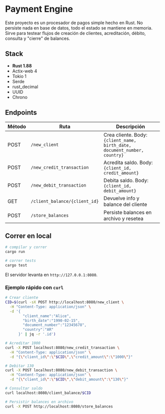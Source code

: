 # Payment Engine

Este proyecto es un procesador de pagos simple hecho en Rust. No persiste nada en base de datos, todo el estado se mantiene en memoria. Sirve para testear flujos de creación de clientes, acreditación, débito, consulta y "cierre" de balances.

## Stack

- **Rust 1.88**
- Actix-web 4
- Tokio 1
- Serde
- rust_decimal
- UUID
- Chrono

## Endpoints

| Método | Ruta                          | Descripción                          |
| ------ | ----------------------------- | ------------------------------------ |
| POST   | `/new_client`                 | Crea cliente. Body: `{client_name, birth_date, document_number, country}` |
| POST   | `/new_credit_transaction`     | Acredita saldo. Body: `{client_id, credit_amount}` |
| POST   | `/new_debit_transaction`      | Debita saldo. Body: `{client_id, debit_amount}`   |
| GET    | `/client_balance/{client_id}` | Devuelve info y balance del cliente  |
| POST   | `/store_balances`             | Persiste balances en archivo y resetea |

## Correr en local

```bash
# compilar y correr
cargo run

# correr tests
cargo test
```

El servidor levanta en `http://127.0.0.1:8080`.

### Ejemplo rápido con `curl`

```bash
# Crear cliente
CID=$(curl -sX POST http://localhost:8080/new_client \
  -H "Content-Type: application/json" \
  -d '{
        "client_name":"Alice",
        "birth_date":"1990-02-15",
        "document_number":"12345678",
        "country":"AR"
      }' | jq -r '.id')

# Acreditar 1000
curl -X POST localhost:8080/new_credit_transaction \
  -H "Content-Type: application/json" \
  -d "{\"client_id\":\"$CID\",\"credit_amount\":\"1000\"}"

# Debitar 130
curl -X POST localhost:8080/new_debit_transaction \
  -H "Content-Type: application/json" \
  -d "{\"client_id\":\"$CID\",\"debit_amount\":\"130\"}"

# Consultar saldo
curl localhost:8080/client_balance/$CID

# Persistir balances en archivo
curl -X POST http://localhost:8080/store_balances
```
